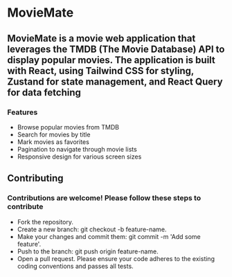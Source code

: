 # MovieMate

## MovieMate is a movie web application that leverages the TMDB (The Movie Database) API to display popular movies. The application is built with React, using Tailwind CSS for styling, Zustand for state management, and React Query for data fetching

### Features

- Browse popular movies from TMDB
- Search for movies by title
- Mark movies as favorites
- Pagination to navigate through movie lists
- Responsive design for various screen sizes

## Contributing

### Contributions are welcome! Please follow these steps to contribute

- Fork the repository.
- Create a new branch: git checkout -b feature-name.
- Make your changes and commit them: git commit -m 'Add some feature'.
- Push to the branch: git push origin feature-name.
- Open a pull request.
  Please ensure your code adheres to the existing coding conventions and passes all tests.
